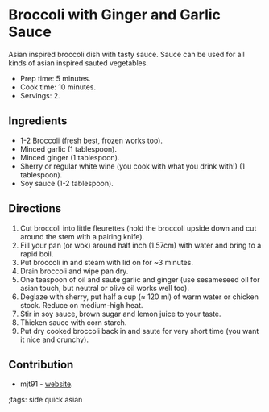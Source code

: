 # Broccoli with Ginger and Garlic Sauce

Asian inspired broccoli dish with tasty sauce. Sauce can be used for all kinds
of asian inspired sauted vegetables.

- Prep time: 5 minutes.
- Cook time: 10 minutes.
- Servings: 2.

## Ingredients

- 1-2 Broccoli (fresh best, frozen works too).
- Minced garlic (1 tablespoon).
- Minced ginger (1 tablespoon).
- Sherry or regular white wine (you cook with what you drink with!) (1
  tablespoon).
- Soy sauce (1-2 tablespoon).

## Directions

1. Cut broccoli into little fleurettes (hold the broccoli upside down and cut
   around the stem with a pairing knife).
2. Fill your pan (or wok) around half inch (1.57cm) with water and bring to a
   rapid boil.
3. Put broccoli in and steam with lid on for ~3 minutes.
4. Drain broccoli and wipe pan dry.
5. One teaspoon of oil and saute garlic and ginger (use sesameseed oil for asian
   touch, but neutral or olive oil works well too).
6. Deglaze with sherry, put half a cup ($\approx$ 120 ml) of warm water or
   chicken stock. Reduce on medium-high heat.
7. Stir in soy sauce, brown sugar and lemon juice to your taste.
8. Thicken sauce with corn starch.
9. Put dry cooked broccoli back in and saute for very short time (you want it
   nice and crunchy).


## Contribution

- mjt91 - [website](https://github.com/mjt91).

;tags: side quick asian
